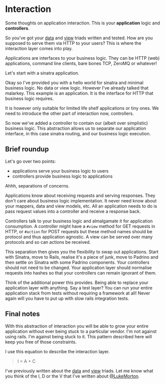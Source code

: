 # Interaction

Some thoughts on application interaction. This is your
**application** logic and **controllers**.

So you've got your [data][1] and [view][2] triads written and
tested. How are you supposed to serve them via HTTP to your
users? This is where the interaction layer comes into play.

Applications are interfaces to your business logic. They can
be HTTP (web) applications, command line clients, bare bones
TCP, ZeroMQ or whatever!

Let's start with a sinatra application.

<script src="https://gist.github.com/lukemorton/6700336.js"></script>

Okay so I've provided you with a hello world for sinatra and
minimal business logic. No data or view logic. However I've
already talked that malarkey. This example is an application.
It is the interface for HTTP that business logic requires.

It is however only suitable for limited life shelf
applications or tiny ones. We need to introduce the other
part of interaction now, controllers.

<script src="https://gist.github.com/lukemorton/6700346.js"></script>

So now we've added a controller to contain our (albeit over
simplistic) business logic. This abstraction allows us to
separate our application interface, in this case sinatra
routing, and our business logic execution.

## Brief roundup

Let's go over two points:

 - applications serve your business logic to users
 - controllers provide business logic to applications

Ahhh, separations of concerns.

Applications know about receiving requests and serving
responses. They don't care about business logic
implementation. It never need know about your mappers, data
and view models, etc. All an application needs to do is pass
request values into a controller and receive a response back.

Controllers talk to your business logic and almalgamate it for
application consumption. A controller might have a `#view`
method for GET requests in HTTP, or `#action` for POST
requests but these method names should be protocol and thus
application agnostic. A view can be served over many protocols
and so can actions be received.

This separation then gives you the flexibility to swap out
applications. Start with Sinatra, move to Rails, realise it's
a piece of junk, move to Padrino and then settle on Sinatra
with some Padrino components. Your controllers should not need
to be changed. Your application layer should normalise
requests into hashes so that your controllers can remain
ignorant of them.

Think of the additional power this provides. Being able to
replace your application layer with anything. Say a test
layer? You can run your entire application stack from tests
without requiring a framework at all! Never again will you
have to put up with slow rails integration tests.

## Final notes

With this abstraction of interaction you will be able to grow
your entire application without ever being stuck to a
particular vendor. I'm not against using rails. I'm against
being stuck to it. This pattern described here will keep you
free of those constraints.

I use this equation to describe the interaction layer.

> I = A + C

I've previously written about the [data][1] and [view][2]
triads. Let me know what you think of the I, D or the V that
I've written about [@LukeMorton][3].

[1]: /thoughts/2013-09-25-data
[2]: /thoughts/2013-09-24-views
[3]: https://twitter.com/LukeMorton


